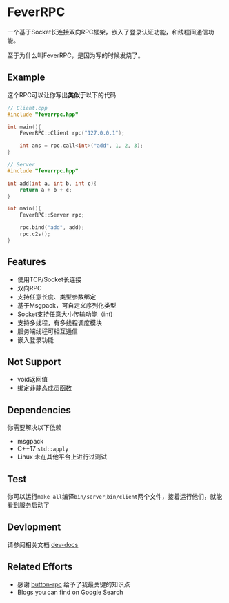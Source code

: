 # FeverRPC

一个基于Socket长连接双向RPC框架，嵌入了登录认证功能，和线程间通信功能。

至于为什么叫FeverRPC，是因为写的时候发烧了。

## Example

这个RPC可以让你写出**类似于**以下的代码

```C++
// Client.cpp
#include "feverrpc.hpp"

int main(){
    FeverRPC::Client rpc("127.0.0.1");

    int ans = rpc.call<int>("add", 1, 2, 3);
}
```

```C++
// Server
#include "feverrpc.hpp"

int add(int a, int b, int c){
    return a + b + c;
}

int main(){
    FeverRPC::Server rpc;

    rpc.bind("add", add);
    rpc.c2s(); 
}
```

## Features

- 使用TCP/Socket长连接
- 双向RPC
- 支持任意长度、类型参数绑定
- 基于Msgpack，可自定义序列化类型
- Socket支持任意大小传输功能（int)
- 支持多线程，有多线程调度模块
- 服务端线程可相互通信
- 嵌入登录功能

## Not Support

- void返回值
- 绑定非静态成员函数

## Dependencies

你需要解决以下依赖

- msgpack
- C++17    `std::apply`
- Linux  未在其他平台上进行过测试

## Test

你可以运行`make all`编译`bin/server`,`bin/client`两个文件，接着运行他们，就能看到服务启动了

## Devlopment

请参阅相关文档 [dev-docs](./dev-documentation.md)

## Related Efforts

- 感谢 [button-rpc](https://github.com/button-chen/buttonrpc_cpp14) 给予了我最关键的知识点
- Blogs you can find on Google Search
